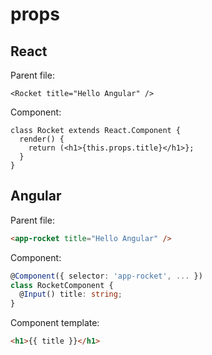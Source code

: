 # props

## React

Parent file:
```tsx
<Rocket title="Hello Angular" />
```

Component:
```tsx
class Rocket extends React.Component {
  render() {
    return (<h1>{this.props.title}</h1>};
  }
}
```

## Angular

Parent file:
```html
<app-rocket title="Hello Angular" />
```

Component:
```ts
@Component({ selector: 'app-rocket', ... })
class RocketComponent {
  @Input() title: string;
}
```

Component template:
```html
<h1>{{ title }}</h1>
```
